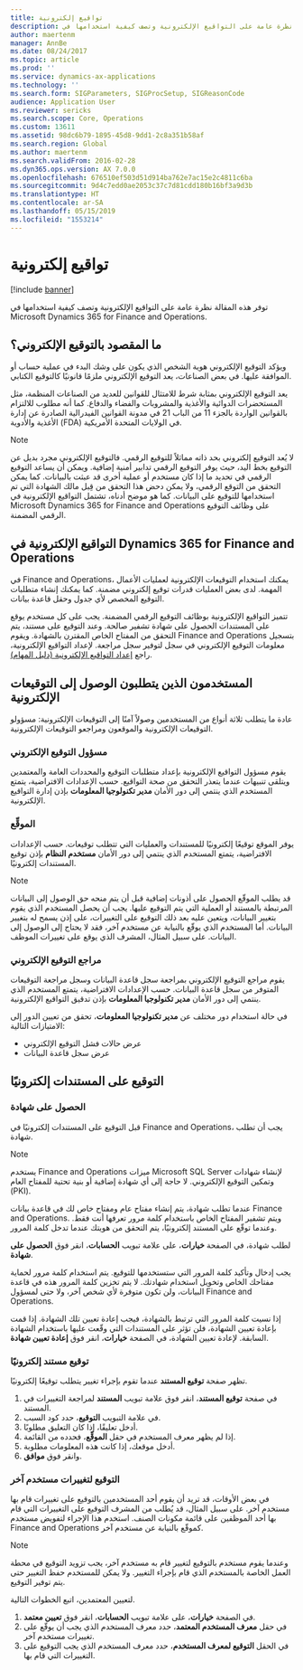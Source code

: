 ```yaml
---
title: تواقيع إلكترونية
description: توفر هذه المقالة نظرة عامة على التواقيع الإلكترونية وتصف كيفية استخدامها في Microsoft Dynamics 365 for Finance and Operations.
author: maertenm
manager: AnnBe
ms.date: 08/24/2017
ms.topic: article
ms.prod: ''
ms.service: dynamics-ax-applications
ms.technology: ''
ms.search.form: SIGParameters, SIGProcSetup, SIGReasonCode
audience: Application User
ms.reviewer: sericks
ms.search.scope: Core, Operations
ms.custom: 13611
ms.assetid: 98dc6b79-1895-45d8-9dd1-2c8a351b58af
ms.search.region: Global
ms.author: maertenm
ms.search.validFrom: 2016-02-28
ms.dyn365.ops.version: AX 7.0.0
ms.openlocfilehash: 676510ef503d51d914ba762e7ac15e2c4811c6ba
ms.sourcegitcommit: 9d4c7edd0ae2053c37c7d81cdd180b16bf3a9d3b
ms.translationtype: HT
ms.contentlocale: ar-SA
ms.lasthandoff: 05/15/2019
ms.locfileid: "1553214"
---
```

# <a name="electronic-signatures"></a>تواقيع إلكترونية

[!include [banner](../includes/banner.md)]

توفر هذه المقالة نظرة عامة على التواقيع الإلكترونية وتصف كيفية استخدامها في Microsoft Dynamics 365 for Finance and Operations.

## <a name="what-is-an-electronic-signature"></a>ما المقصود بالتوقيع الإلكتروني؟

ويؤكد التوقيع الإلكتروني هوية الشخص الذي يكون على وشك البدء في عملية حساب أو الموافقة عليها. في بعض الصناعات، يعد التوقيع الإلكتروني ملزمًا قانونيًا كالتوقيع الكتابي.

يعد التوقيع الإلكتروني بمثابة شرط للامتثال للقوانين للعديد من الصناعات المنظمة، مثل المستحضرات الدوائية والأغذية والمشروبات والفضاء والدفاع. كما أنه مطلوب للالتزام بالقوانين الواردة بالجزء 11 من الباب 21 في مدونة القوانين الفيدرالية الصادرة عن إدارة الأغذية والأدوية (FDA) في الولايات المتحدة الأمريكية.

> [!NOTE]
> لا يُعد التوقيع إلكتروني بحد ذاته مماثلاً للتوقيع الرقمي. فالتوقيع الإلكتروني مجرد بديل عن التوقيع بخط اليد، حيث يوفر التوقيع الرقمي تدابير أمنية إضافية. ويمكن أن يساعد التوقيع الرقمي في تحديد ما إذا كان مستخدم أو عملية أخرى قد عبثت بالبيانات. كما يمكن التحقق من التوقع الرقمي، ولا يمكن دحض هذا التحقق من قِبل مالك الشهادة التي تم استخدامها للتوقيع على البيانات. كما هو موضح أدناه، تشتمل التواقيع الإلكترونية في Microsoft Dynamics 365 for Finance and Operations على وظائف التوقيع الرقمي المضمنة.

## <a name="electronic-signatures-in-dynamics-365-for-finance-and-operations"></a>التواقيع الإلكترونية في Dynamics 365 for Finance and Operations

في Finance and Operations، يمكنك استخدام التوقيعات الإلكترونية لعمليات الأعمال المهمة. لدى بعض العمليات قدرات توقيع إلكتروني مضمنة. كما يمكنك إنشاء متطلبات التوقيع المخصص لأي جدول وحقل قاعدة بيانات.

تتميز التواقيع الإلكترونية بوظائف التوقيع الرقمي المضمنة. يجب على كل مستخدم يوقع على المستندات الحصول على شهادة تشفير صالحة. وعند التوقيع على مستند، يتم التحقق من المفتاح الخاص المقترن بالشهادة. ويقوم Finance and Operations بتسجيل معلومات التوقيع الإلكتروني في سجل لتوفير سجل مراجعة. لإعداد التواقيع الإلكترونية، راجع [إعداد التواقيع الإلكترونية (دليل المهام)](tasks/set-up-electronic-signatures.md).

## <a name="users-who-require-access-to-electronic-signatures"></a>المستخدمون الذين يتطلبون الوصول إلى التوقيعات الإلكترونية

عادة ما يتطلب ثلاثة أنواع من المستخدمين وصولاً آمنًا إلى التوقيعات الإلكترونية: مسؤولو التوقيعات الإلكترونية والموقعون ومراجعو التوقيعات الإلكترونية.

### <a name="electronic-signature-administrator"></a>مسؤول التوقيع الإلكتروني

يقوم مسؤول التواقيع الإلكترونية بإعداد متطلبات التوقيع والمحددات العامة والمعتمدين ويتلقى تنبيهات عندما يتعذر التحقق من صحة التواقيع. حسب الإعدادات الافتراضية، يتمتع المستخدم الذي ينتمي إلى دور الأمان **مدير تكنولوجيا المعلومات‬**  بإذن إدارة التواقيع الإلكترونية.

### <a name="signer"></a>الموقِّع

يوفر الموقع توقيعًا إلكترونيًا للمستندات والعمليات التي تتطلب توقيعات. حسب الإعدادات الافتراضية، يتمتع المستخدم الذي ينتمي إلى دور الأمان **مستخدم النظام** بإذن توقيع المستندات إلكترونيًا.

> [!NOTE]
> قد يطلب الموقّع الحصول على أذونات إضافية قبل أن يتم منحه حق الوصول إلى البيانات المرتبطة بالمستند أو العملية التي يتم التوقيع عليها. يجب أن يحصل المستخدم الذي يقوم بتغيير البيانات، ويتعين عليه بعد ذلك التوقيع على التغييرات، على إذن يسمح له بتغيير البيانات. أما المستخدم الذي يوقّع بالنيابة عن مستخدم آخر، فقد لا يحتاج إلى الوصول إلى البيانات. على سبيل المثال، المشرف الذي يوقع على تغييرات الموظف.

### <a name="electronic-signature-auditor"></a>مراجع التوقيع الإلكتروني

يقوم مراجع التوقيع الإلكتروني بمراجعة سجل قاعدة البيانات وسجل مراجعة التوقيعات المتوفر من سجل قاعدة البيانات. حسب الإعدادات الافتراضية، يتمتع المستخدم الذي ينتمي إلى دور الأمان **مدير تكنولوجيا المعلومات‬**  بإذن تدقيق التواقيع الإلكترونية.

في حالة استخدام دور مختلف عن **مدير تكنولوجيا المعلومات**، تحقق من تعيين الدور إلى الامتيازات التالية:

- عرض حالات فشل التوقيع الإلكتروني
- عرض سجل قاعدة البيانات

## <a name="signing-documents-electronically"></a>التوقيع على المستندات إلكترونيًا

### <a name="get-a-certificate"></a>الحصول على شهادة

قبل التوقيع على المستندات إلكترونيًا في Finance and Operations، يجب أن تطلب شهادة.

> [!NOTE]
> يستخدم Finance and Operations ميزات Microsoft SQL Server لإنشاء شهادات وتمكين التوقيع الإلكتروني. لا حاجة إلى أي شهادة إضافية أو بنية تحتية للمفتاح العام (PKI).

عندما تطلب شهادة، يتم إنشاء مفتاح عام ومفتاح خاص لك في قاعدة بيانات Finance and Operations. ويتم تشفير المفتاح الخاص باستخدام كلمة مرور تعرفها أنت فقط. وعندما توقّع على المستند إلكترونيًا، يتم التحقق من هويتك عندما تدخل كلمة المرور.

لطلب شهادة، في الصفحة **خيارات**، على علامة تبويب **الحسابات**، انقر فوق **الحصول على شهادة**.

يجب إدخال وتأكيد كلمة المرور التي ستستخدمها للتوقيع. يتم استخدام كلمة مرور لحماية مفتاحك الخاص وتخويل استخدام شهادتك. لا يتم تخزين كلمة المرور هذه في قاعدة البيانات، ولن تكون متوفرة لأي شخص آخر، ولا حتى لمسؤول Finance and Operations.

إذا نسيت كلمة المرور التي ترتبط بالشهادة، فيجب إعادة تعيين تلك الشهادة. إذا قمت بإعادة تعيين الشهادة، فلن تؤثر على المستندات التي وقّعت عليها باستخدام الشهادة السابقة. لإعادة تعيين الشهادة، في الصفحة **خيارات**، انقر فوق **إعادة تعيين شهادة**.

### <a name="sign-a-document-electronically"></a>توقيع مستند إلكترونيًا

تظهر صفحة **توقيع المستند‬** عندما تقوم بإجراء تغيير يتطلب توقيعًا إلكترونيًا.

1. في صفحة **توقيع المستند**، انقر فوق علامة تبويب **المستند** لمراجعة التغييرات في المستند.
2. في علامة التبويب **التوقيع**، حدد كود السبب.
3. أدخل تعليقًا، إذا كان التعليق مطلوبًا.
4. إذا لم يظهر معرف المستخدم في حقل **الموقِّع‬**، فحدده من القائمة.
5. أدخل موقعك، إذا كانت هذه المعلومات مطلوبة.
6. وانقر فوق **موافق**.

### <a name="sign-for-another-users-changes"></a>التوقيع لتغييرات مستخدم آخر

في بعض الأوقات، قد تريد أن يقوم أحد المستخدمين بالتوقيع على تغييرات قام بها مستخدم آخر. على سبيل المثال، قد يُطلب من المشرف التوقيع على التغييرات التي قام بها أحد الموظفين على قائمة مكونات الصنف. استخدم هذا الإجراء لتفويض مستخدم Finance and Operations كموقّع بالنيابة عن مستخدم آخر.

> [!NOTE]
> وعندما يقوم مستخدم بالتوقيع لتغيير قام به مستخدم آخر، يجب تزويد التوقيع في محطة العمل الخاصة بالمستخدم الذي قام بإجراء التغيير. ولا يمكن للمستخدم حفظ التغيير حتى يتم توفير التوقيع.

لتعيين المعتمدين‬، اتبع الخطوات التالية.

1. في الصفحة **خيارات**، على علامة تبويب **الحسابات**، انقر فوق **تعيين معتمد**.
2. في حقل **معرف المستخدم المعتمد‬**، حدد معرف المستخدم الذي يجب أن يوقّع على تغييرات مستخدم آخر.
3. في الحقل **التوقيع لمعرف المستخدم**، حدد معرف المستخدم الذي يجب التوقيع على التغييرات التي قام بها.
